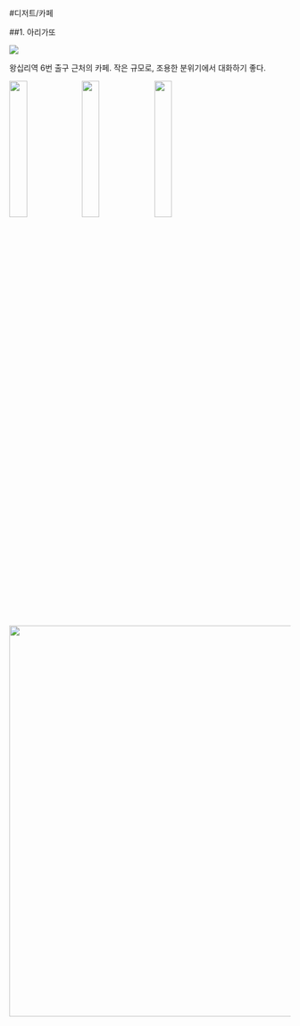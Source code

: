 #디저트/카페

##1. 아리가또

<img src="https://s3-ap-northeast-2.amazonaws.com/locawiki/geek/92_thumb_arigatto.jpg"/>

왕십리역 6번 출구 근처의 카페.
작은 규모로, 조용한 분위기에서 대화하기 좋다.

<img src="https://s3-ap-northeast-2.amazonaws.com/locawiki/geek/92_img0_arigatto.jpg" width="25%"/>
<img src="https://s3-ap-northeast-2.amazonaws.com/locawiki/geek/92_img1_arigatto.jpg" width="25%"/>
<img src="https://s3-ap-northeast-2.amazonaws.com/locawiki/geek/92_img2_arigatto.jpg" width="25%"/>
<img src="https://s3-ap-northeast-2.amazonaws.com/locawiki/geek/92_img3_arigatto.jpg" width="700px"/>
